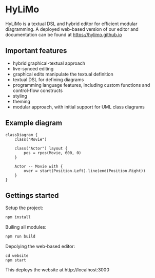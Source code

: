 # HyLiMo

HyLiMo is a textual DSL and hybrid editor for efficient modular diagramming.
A deployed web-based version of our editor and documentation can be found at https://hylimo.github.io

## Important features
- hybrid graphical-textual approach
- live-synced editing
- graphical edits manipulate the textual definition
- textual DSL for defining diagrams
- programming language features, including custom functions and control-flow constructs
- styling
- theming
- modular approach, with initial support for UML class diagrams

## Example diagram
```
classDiagram {
    class("Movie")

    class("Actor") layout {
        pos = rpos(Movie, 600, 0)
    }

    Actor -- Movie with {
        over = start(Position.Left).line(end(Position.Right))
    }
}
```

## Gettings started

Setup the project:
```sh
npm install
```

Builing all modules:
```sh
npm run build
```

Depolying the web-based editor:
```
cd website
npm start
```
This deploys the website at http://localhost:3000